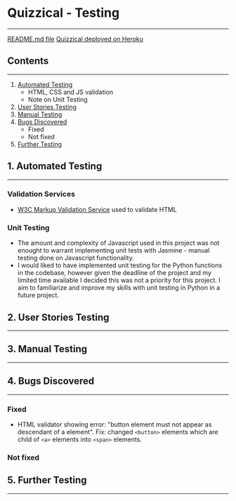 # Quizzical - Testing
----------

[README.md file](./README.md)
[Quizzical deployed on Heroku](https://quizzical-quiz-app.herokuapp.com/)

## Contents
----------
1. [Automated Testing](#automated)
    * HTML, CSS and JS validation
    * Note on Unit Testing
2. [User Stories Testing](#user-stories)
3. [Manual Testing](#manual)
4. [Bugs Discovered](#bugs)
    * Fixed
    * Not fixed
5. [Further Testing](#further)

## 1. Automated Testing
----------

### Validation Services

* [W3C Markup Validation Service](https://validator.w3.org/) used to validate HTML

### Unit Testing

* The amount and complexity of Javascript used in this project was not enought to warrant implementing unit tests with Jasmine - manual testing done on Javascript functionality. 
* I would liked to have implemented unit testing for the Python functions in the codebase, however given the deadline of the project and my limited time available I decided this was not a priority for this project. I aim to familiarize and improve my skills with unit testing in Python in a future project.

## 2. User Stories Testing
----------

## 3. Manual Testing
----------

## 4. Bugs Discovered
----------

### Fixed

* HTML validator showing error: "button element must not appear as descendant of a element". Fix: changed `<button>` elements which are child of `<a>` elements into `<span>` elements.


### Not fixed


## 5. Further Testing
----------







